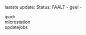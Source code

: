 laatste update: 
Status: FAALT - geel - 
<div class="service R">ipadr</div><div class="service Y">microstation</div><div class="service Y">updatejobs</div>